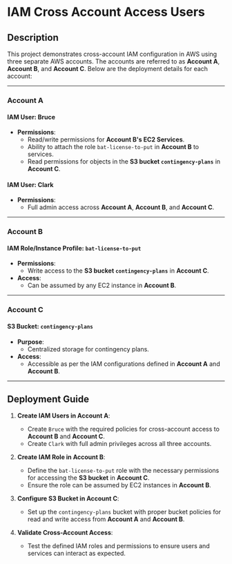 # IAM Cross Account Access Users

## Description  
This project demonstrates cross-account IAM configuration in AWS using three separate AWS accounts. The accounts are referred to as **Account A**, **Account B**, and **Account C**. Below are the deployment details for each account:

---

### **Account A**  
#### IAM User: Bruce  
- **Permissions**:  
  - Read/write permissions for **Account B's EC2 Services**.  
  - Ability to attach the role `bat-license-to-put` in **Account B** to services.  
  - Read permissions for objects in the **S3 bucket `contingency-plans`** in **Account C**.  

#### IAM User: Clark  
- **Permissions**:  
  - Full admin access across **Account A**, **Account B**, and **Account C**.

---

### **Account B**  
#### IAM Role/Instance Profile: `bat-license-to-put`  
- **Permissions**:  
  - Write access to the **S3 bucket `contingency-plans`** in **Account C**.  
- **Access**:  
  - Can be assumed by any EC2 instance in **Account B**.

---

### **Account C**  
#### S3 Bucket: `contingency-plans`  
- **Purpose**:  
  - Centralized storage for contingency plans.  
- **Access**:  
  - Accessible as per the IAM configurations defined in **Account A** and **Account B**.

---

## Deployment Guide  

1. **Create IAM Users in Account A**:  
   - Create `Bruce` with the required policies for cross-account access to **Account B** and **Account C**.  
   - Create `Clark` with full admin privileges across all three accounts.  

2. **Create IAM Role in Account B**:  
   - Define the `bat-license-to-put` role with the necessary permissions for accessing the **S3 bucket** in **Account C**.  
   - Ensure the role can be assumed by EC2 instances in **Account B**.  

3. **Configure S3 Bucket in Account C**:  
   - Set up the `contingency-plans` bucket with proper bucket policies for read and write access from **Account A** and **Account B**.  

4. **Validate Cross-Account Access**:  
   - Test the defined IAM roles and permissions to ensure users and services can interact as expected.  

